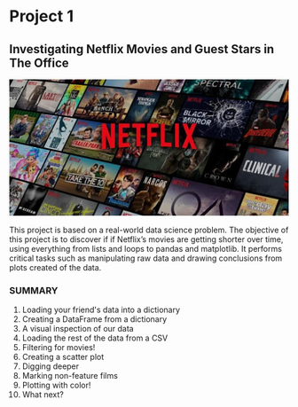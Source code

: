 # Project 1
## Investigating Netflix Movies and Guest Stars in The Office

<img src="https://github.com/raquelcolares/data-science-with-python_Datacamp/blob/main/Project_1%20%20Investigating%20Netflix%20Movies%20and%20Guest%20Stars%20in%20The%20Office/netflix%20image.jpg">


This project is based on a real-world data science problem. 
The objective of this project is to discover if if Netflix’s movies are getting shorter over time, using everything from lists and loops to pandas and matplotlib.
It performs critical tasks such as manipulating raw data and drawing conclusions from plots created of the data. 

### SUMMARY

1. Loading your friend's data into a dictionary
2. Creating a DataFrame from a dictionary
3. A visual inspection of our data
4. Loading the rest of the data from a CSV
5. Filtering for movies!
6. Creating a scatter plot
7. Digging deeper
8. Marking non-feature films
9. Plotting with color!
10. What next?
